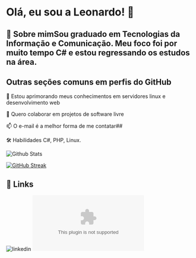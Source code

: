 # Olá, eu sou a Leonardo! 👋

## 🚀 Sobre mimSou graduado em Tecnologias da Informação e Comunicação. Meu foco foi por muito tempo C# e estou regressando os estudos na área.

## Outras seções comuns em perfis do GitHub
🧠 Estou aprimorando meus conhecimentos em servidores linux e desenvolvimento web

🤔 Quero colaborar em projetos de software livre

📫 O e-mail é a melhor forma de me contatar## 

🛠 Habilidades
C#, PHP, Linux.

![Github Stats](https://github-readme-stats.vercel.app/api?username=leonardodtbr&theme=transparent&bg_color=000&border_color=30A3DC&show_icons=true&icon_color=30A3DC&title_color=E94D5F&text_color=FFF)

[![GitHub Streak](https://streak-stats.demolab.com/?user=leonardodtbr&theme=bear&background=000&border=30A3DC&dates=FFF)](https://git.io/streak-stats)

## 🔗 Links
![linkedin](https://www.linkedin.com/in/leonardo-daitx-2b245158/)
![gmail](mailto:leonardodtbr@gmail.com)

